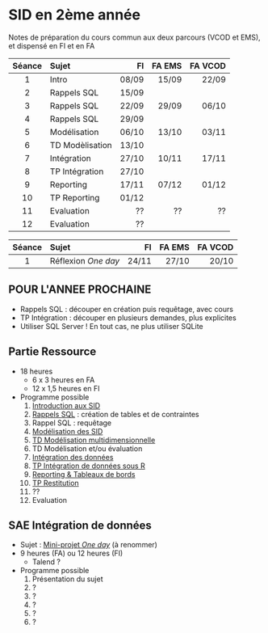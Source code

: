 # SID en 2ème année

Notes de préparation du cours commun aux deux parcours (VCOD et EMS), et dispensé en FI et en FA

| Séance | Sujet | FI | FA EMS | FA VCOD |
|:-:|:-|-:|-:|-:|
|  1 | Intro             | 08/09 | 15/09 | 22/09 |
|  2 | Rappels SQL       | 15/09 |       |       |
|  3 | Rappels SQL       | 22/09 | 29/09 | 06/10 |
|  4 | Rappels SQL       | 29/09 |       |       |
|  5 | Modélisation      | 06/10 | 13/10 | 03/11 |
|  6 | TD Modèlisation   | 13/10 |       |       |
|  7 | Intégration       | 27/10 | 10/11 | 17/11 |
|  8 | TP Intégration    | 27/10 |       |       |
|  9 | Reporting         | 17/11 | 07/12 | 01/12 |
| 10 | TP Reporting      | 01/12 |       |       |
| 11 | Evaluation        | ??    | ??    | ??    |
| 12 | Evaluation        | ??    |       |       ||

| Séance | Sujet | FI | FA EMS | FA VCOD |
|:-:|:-|-:|-:|-:|
|  1 | Réflexion *One day* | 24/11 | 27/10 | 20/10 |

## POUR L'ANNEE PROCHAINE

- Rappels SQL : découper en création puis requêtage, avec cours 
- TP Intégration : découper en plusieurs demandes, plus explicites
- Utiliser SQL Server ! En tout cas, ne plus utiliser SQLite

## Partie Ressource

- 18 heures
    - 6 x 3 heures en FA
    - 12 x 1,5 heures en FI
- Programme possible
    1. [Introduction aux SID](https://docs.google.com/presentation/d/e/2PACX-1vR829kNlv-n9c9yq_VGKzxa5t8RFDL_3JODxOaMjjOn_Tz5oCHRFV1wgTzLd1FH8CQeD-37fdMmXlBv/pub?start=false&loop=false&delayms=3000)
    2. [Rappels SQL](tp1) : création de tables et de contraintes
    3. Rappel SQL : requêtage
    4. [Modélisation des SID](https://docs.google.com/presentation/d/e/2PACX-1vQ17imaWyGW2ala_e-F6maebia-i2LFRIiRnaGBp5zFUKSiU2qCL9UHhbd1yAcfVc0Dx4otDRWjUrm2/pub?start=false&loop=false&delayms=3000)
    5. [TD Modélisation multidimensionnelle](td1)
    6. TD Modélisation et/ou évaluation
    7. [Intégration des données](https://docs.google.com/presentation/d/e/2PACX-1vSvjB8XvSb5UaHnQKjZO5fHsAYCiaPC6BTgRoSjSvR6MzFiXMNBRsiXSJAaO2HeVZOyPTa65eoHyMrg/pub?start=false&loop=false&delayms=3000)
    8. [TP Intégration de données sous R](tp2)
    9. [Reporting & Tableaux de bords](https://docs.google.com/presentation/d/e/2PACX-1vTXlTT6OTubUDFxqIs-p6cQwfSjDfSekw5mfkeudQilQu7-RC4j4snZe1vUj2Rb1VY3kLztnyKHpTsY/pub?start=false&loop=false&delayms=3000)
    10. [TP Restitution](tp3)
    11. ??
    12. Evaluation

## SAE Intégration de données
    
- Sujet : [Mini-projet *One day*](mini-projet) (à renommer)
- 9 heures (FA) ou 12 heures (FI)
    - Talend ?
- Programme possible
    1. Présentation du sujet
    2. ?
    3. ?
    4. ?
    5. ?
    6. ?
    
